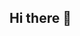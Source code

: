 ## Hi there 👋

<!--
**yananzh/yananzh** is a ✨ _special_ ✨ repository because its `README.md` (this file) appears on your GitHub profile.
Here are some ideas to get you started:

- 🔭 I’m currently working on Qujing Normal University
- 🌱 I’m currently learning Bioinformatics, Python, Algorithms 
-->
